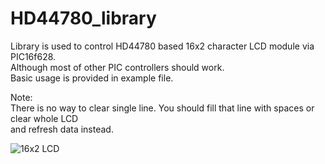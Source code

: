 # HD44780_library
  
  
Library is used to control HD44780 based 16x2 character LCD module via PIC16f628.  
Although most of other PIC controllers should work.  
Basic usage is provided in example file.  

Note:  
There is no way to clear single line. You should fill that line with spaces or clear whole LCD  
and refresh data instead.



![16x2 LCD](https://raw.githubusercontent.com/Seitanas/HD44780_library/img/16x2.jpg)